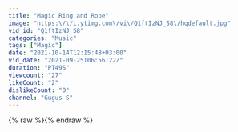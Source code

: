 ```yaml
---
title: "Magic Ring and Rope"
image: "https:\/\/i.ytimg.com\/vi\/Q1ftIzNJ_S8\/hqdefault.jpg"
vid_id: "Q1ftIzNJ_S8"
categories: "Music"
tags: ["Magic"]
date: "2021-10-14T12:15:48+03:00"
vid_date: "2021-09-25T06:56:22Z"
duration: "PT49S"
viewcount: "27"
likeCount: "2"
dislikeCount: "0"
channel: "Gugus S"
---
```

{% raw %}{% endraw %}
